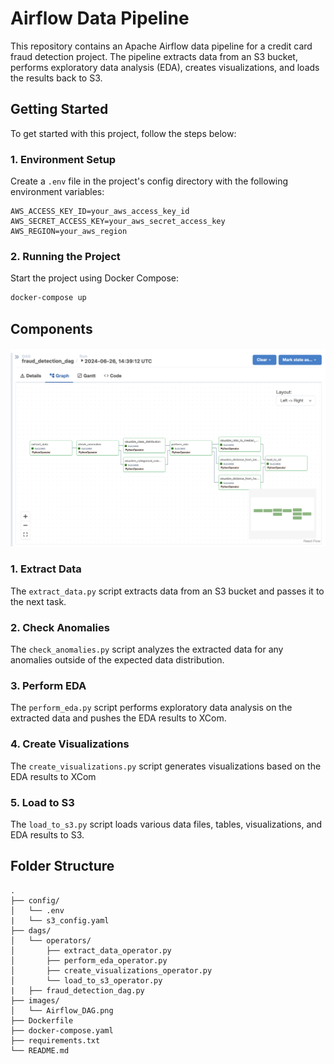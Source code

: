 # Airflow Data Pipeline

This repository contains an Apache Airflow data pipeline for a credit card fraud detection project. The pipeline extracts data from an S3 bucket, performs exploratory data analysis (EDA), creates visualizations, and loads the results back to S3.

## Getting Started

To get started with this project, follow the steps below:

### 1. Environment Setup

Create a `.env` file in the project's config directory with the following environment variables:

```dotenv
AWS_ACCESS_KEY_ID=your_aws_access_key_id
AWS_SECRET_ACCESS_KEY=your_aws_secret_access_key
AWS_REGION=your_aws_region
```

### 2. Running the Project

Start the project using Docker Compose:

```bash
docker-compose up
```

## Components

![Airflow DAG](images/Airflow_DAG.png)

### 1. Extract Data

The `extract_data.py` script extracts data from an S3 bucket and passes it to the next task.

### 2. Check Anomalies

The `check_anomalies.py` script analyzes the extracted data for any anomalies outside of the expected data distribution.

### 3. Perform EDA

The `perform_eda.py` script performs exploratory data analysis on the extracted data and pushes the EDA results to XCom.

### 4. Create Visualizations

The `create_visualizations.py` script generates visualizations based on the EDA results to XCom

### 5. Load to S3

The `load_to_s3.py` script loads various data files, tables, visualizations, and EDA results to S3.

## Folder Structure

```
.
├── config/
│   └── .env
|   └── s3_config.yaml
├── dags/
│   └── operators/
│       ├── extract_data_operator.py
│       ├── perform_eda_operator.py
│       ├── create_visualizations_operator.py
│       └── load_to_s3_operator.py
|   ├── fraud_detection_dag.py
├── images/
│   └── Airflow_DAG.png
├── Dockerfile
├── docker-compose.yaml
├── requirements.txt
└── README.md

```
